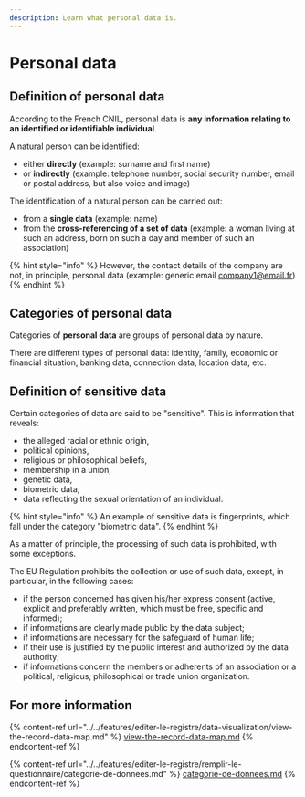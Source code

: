 ```yaml
---
description: Learn what personal data is.
---
```


# Personal data

## Definition of personal data

According to the French CNIL, personal data is **any information relating to an identified or identifiable individual**.

A natural person can be identified:

* either **directly** (example: surname and first name)
* or **indirectly** (example: telephone number, social security number, email or postal address, but also voice and image)

The identification of a natural person can be carried out:

* from a **single data** (example: name)
* from the **cross-referencing of a set of data** (example: a woman living at such an address, born on such a day and member of such an association)

{% hint style="info" %}
However, the contact details of the company are not, in principle, personal data (example: generic email company1@email.fr)
{% endhint %}

## Categories of personal data

Categories of **personal data** are groups of personal data by nature.&#x20;

There are different types of personal data: identity, family, economic or financial situation, banking data, connection data, location data, etc.

## Definition of sensitive data

Certain categories of data are said to be "sensitive". This is information that reveals:&#x20;

* the alleged racial or ethnic origin,&#x20;
* political opinions,&#x20;
* religious or philosophical beliefs,
* membership in a union,&#x20;
* genetic data,&#x20;
* biometric data,
* data reflecting the sexual orientation of an individual.

{% hint style="info" %}
An example of sensitive data is fingerprints, which fall under the category "biometric data".
{% endhint %}

As a matter of principle, the processing of such data is prohibited, with some exceptions.

The EU Regulation prohibits the collection or use of such data, except, in particular, in the following cases:

* if the person concerned has given his/her express consent (active, explicit and preferably written, which must be free, specific and informed);
* if informations are clearly made public by the data subject;
* if informations are necessary for the safeguard of human life;
* if their use is justified by the public interest and authorized by the data authority;
* if informations concern the members or adherents of an association or a political, religious, philosophical or trade union organization.

## For more information

{% content-ref url="../../features/editer-le-registre/data-visualization/view-the-record-data-map.md" %}
[view-the-record-data-map.md](../../features/editer-le-registre/data-visualization/view-the-record-data-map.md)
{% endcontent-ref %}

{% content-ref url="../../features/editer-le-registre/remplir-le-questionnaire/categorie-de-donnees.md" %}
[categorie-de-donnees.md](../../features/editer-le-registre/remplir-le-questionnaire/categorie-de-donnees.md)
{% endcontent-ref %}
